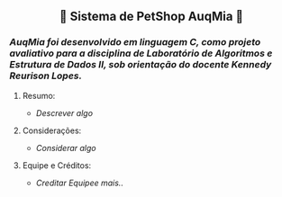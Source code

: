 ## <div align="center">🐾 Sistema de PetShop AuqMia 🐾</div>

### *AuqMia foi desenvolvido em linguagem C, como projeto avaliativo para a disciplina de Laboratório de Algoritmos e Estrutura de Dados II, sob orientação do docente Kennedy Reurison Lopes.*
1. Resumo:
   - *Descrever algo*

2. Considerações:
   - *Considerar algo*

3. Equipe e Créditos:
    - *Creditar Equipee mais..*